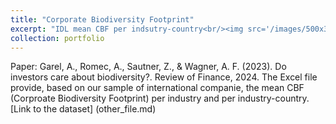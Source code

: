 ```yaml
---
title: "Corporate Biodiversity Footprint"
excerpt: "IDL mean CBF per indsutry-country<br/><img src='/images/500x300.png'>"
collection: portfolio
---
```


Paper: Garel, A., Romec, A., Sautner, Z., & Wagner, A. F. (2023). Do investors care about biodiversity?. Review of Finance, 2024.
The Excel file provide, based on our sample of international companie, the mean CBF (Corproate Biodiversity Footprint) per industry and per industry-country.
[Link to the dataset] (other_file.md) 
